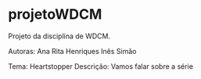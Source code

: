 # projetoWDCM
Projeto da disciplina de WDCM.


Autoras: Ana Rita Henriques
Inês Simão

Tema: Heartstopper
Descrição: Vamos falar sobre a série



